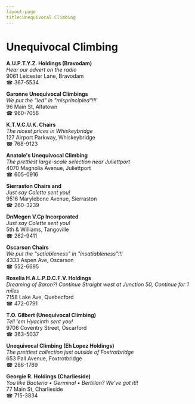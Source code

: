 ```yaml
---
layout:page
title:Unequivocal Climbing
---
```

# Unequivocal Climbing

**A.U.P.T.Y.Z. Holdings (Bravodam)**  
_Hear our advert on the radio_  
9061 Leicester Lane, Bravodam  
☎ 367-5534



**Garonne Unequivocal Climbings**  
_We put the "led" in "misprincipled"!!!_  
96 Main St, Alfatown  
☎ 960-7056



**K.T.V.C.U.K. Chairs**  
_The nicest prices in Whiskeybridge_  
127 Airport Parkway, Whiskeybridge  
☎ 768-9123



**Anatole's Unequivocal Climbing**  
_The prettiest large-scale selection near Juliettport_  
4070 Magnolia Avenue, Juliettport  
☎ 605-0916



**Sierraston Chairs and**  
_Just say Colette sent you!_  
9516 Marylebone Avenue, Sierraston  
☎ 260-3239



**DnMegen V.Cp Incorporated**  
_Just say Colette sent you!_  
5th & Williams, Tangoville  
☎ 262-9411



**Oscarson Chairs**  
_We put the "satiableness" in "insatiableness"!!!_  
4333 Aspen Ave, Oscarson  
☎ 552-6695



**Roselia H.A.L.P.D.C.F.V. Holdings**  
_Dreaming of Baron?! 
Continue Straight west at Junction 50, Continue for 1 miles_  
7158 Lake Ave, Quebecford  
☎ 472-0791



**T.O. Gilbert (Unequivocal Climbing)**  
_Tell 'em Hyacinth sent you!_  
9706 Coventry Street, Oscarford  
☎ 363-5037



**Unequivocal Climbing (Eh Lopez Holdings)**  
_The prettiest collection just outside of Foxtrotbridge_  
653 Pall Avenue, Foxtrotbridge  
☎ 286-1789



**Georgie R. Holdings (Charlieside)**  
_You like Bacteria • Germinal • Bertillon? We've got it!!_  
77 Main St, Charlieside  
☎ 715-3834



